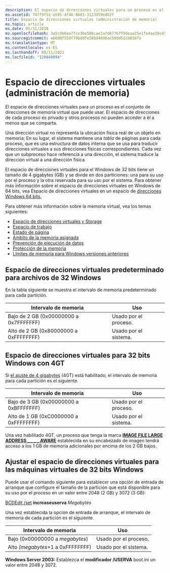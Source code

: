 ```yaml
---
description: El espacio de direcciones virtuales para un proceso es el conjunto de direcciones de memoria virtual que puede usar. El espacio de direcciones de cada proceso es privado y otros procesos no pueden acceder a él a menos que se comparta.
ms.assetid: 747f9f53-a595-4f4b-8b81-3123d59edb2f
title: Espacio de direcciones virtuales (administración de memoria)
ms.topic: article
ms.date: 05/31/2018
ms.openlocfilehash: 3a5c9b6aa7fce3be508cae2afd67767f9deaa25e1fe4aa38c4530529f64d7df7
ms.sourcegitcommit: e6600f550f79bddfe58bd4696ac50dd52cb03d7e
ms.translationtype: MT
ms.contentlocale: es-ES
ms.lasthandoff: 08/11/2021
ms.locfileid: "120040094"
---
```

# <a name="virtual-address-space-memory-management"></a>Espacio de direcciones virtuales (administración de memoria)

El espacio de direcciones virtuales para un proceso es el conjunto de direcciones de memoria virtual que puede usar. El espacio de direcciones de cada proceso es privado y otros procesos no pueden acceder a él a menos que se comparta.

Una dirección virtual no representa la ubicación física real de un objeto en memoria; En su lugar, el sistema mantiene una *tabla* de páginas para cada proceso, que es una estructura de datos interna que se usa para traducir direcciones virtuales a sus direcciones físicas correspondientes. Cada vez que un subproceso hace referencia a una dirección, el sistema traduce la dirección virtual a una dirección física.

El espacio de direcciones virtuales para el Windows de 32 bits tiene un tamaño de 4 gigabytes (GB) y se divide en dos particiones: una para su uso por el proceso y la otra reservada para su uso por el sistema. Para obtener más información sobre el espacio de direcciones virtuales en Windows de 64 bits, vea Espacio de direcciones virtuales en un espacio de [direcciones Windows 64 bits.](../winprog64/virtual-address-space.md)

Para obtener más información sobre la memoria virtual, vea los temas siguientes:

-   [Espacio de direcciones virtuales y Storage](virtual-address-space-and-physical-storage.md)
-   [Espacio de trabajo](working-set.md)
-   [Estado de página](page-state.md)
-   [Ámbito de la memoria asignada](scope-of-allocated-memory.md)
-   [Prevención de ejecución de datos](data-execution-prevention.md)
-   [Protección de la memoria](memory-protection.md)
-   [Límites de memoria para Windows versiones anteriores](memory-limits-for-windows-releases.md)

## <a name="default-virtual-address-space-for-32-bit-windows"></a>Espacio de direcciones virtuales predeterminado para archivos de 32 Windows

En la tabla siguiente se muestra el intervalo de memoria predeterminado para cada partición.



| Intervalo de memoria                             | Uso                |
|------------------------------------------|----------------------|
| Bajo de 2 GB (0x00000000 a 0x7FFFFFFF)  | Usado por el proceso. |
| Alto de 2 GB (0x80000000 a 0xFFFFFFFF) | Usado por el sistema.  |



 

## <a name="virtual-address-space-for-32-bit-windows-with-4gt"></a>Espacio de direcciones virtuales para 32 bits Windows con 4GT

Si [el ajuste de 4 gigabytes](4-gigabyte-tuning.md) (4GT) está habilitado, el intervalo de memoria para cada partición es el siguiente.



| Intervalo de memoria                             | Uso                |
|------------------------------------------|----------------------|
| Bajo de 3 GB (0x00000000 a 0xBFFFFFFF)  | Usado por el proceso. |
| Alto de 1 GB (0xC0000000 a 0xFFFFFFFF) | Usado por el sistema.  |



 

Una vez habilitado 4GT, un proceso que tenga la marca [**IMAGE FILE LARGE ADDRESS \_ \_ \_ \_ AWARE**](/windows/win32/api/dbghelp/ns-dbghelp-loaded_image) establecida en su encabezado de imagen tendrá acceso a los 1 GB de memoria adicionales por encima de los 2 GB bajos.

## <a name="adjusting-the-virtual-address-space-for-32-bit-windows"></a>Ajustar el espacio de direcciones virtuales para las máquinas virtuales de 32 bits Windows

Puede usar el comando siguiente para establecer una opción de entrada de arranque que configure el tamaño de la partición que está disponible para su uso por el proceso en un valor entre 2048 (2 GB) y 3072 (3 GB):

[BCDEdit /set](/windows-hardware/drivers/devtest/bcdedit--set) **increaseuserva** *Megabytes*

Una vez establecida la opción de entrada de arranque, el intervalo de memoria de cada partición es el siguiente.



| Intervalo de memoria                            | Uso                |
|-----------------------------------------|----------------------|
| Bajo (0x00000000 a *megabytes*)    | Usado por el proceso. |
| Alto *(megabytes*+1 a 0xFFFFFFFF) | Usado por el sistema.  |



 

**Windows Server 2003:** Establezca el **modificador /USERVA** boot.ini un valor entre 2048 y 3072.

 

 

